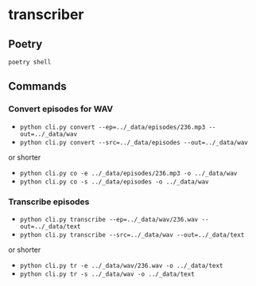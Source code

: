 # transcriber

## Poetry

`poetry shell`

## Commands

### Convert episodes for WAV

* `python cli.py convert --ep=../_data/episodes/236.mp3 --out=../_data/wav`
* `python cli.py convert --src=../_data/episodes --out=../_data/wav`

or shorter

* `python cli.py co -e ../_data/episodes/236.mp3 -o ../_data/wav`
* `python cli.py co -s ../_data/episodes -o ../_data/wav`

### Transcribe episodes

* `python cli.py transcribe --ep=../_data/wav/236.wav --out=../_data/text`
* `python cli.py transcribe --src=../_data/wav --out=../_data/text`

or shorter

* `python cli.py tr -e ../_data/wav/236.wav -o ../_data/text`
* `python cli.py tr -s ../_data/wav -o ../_data/text`
